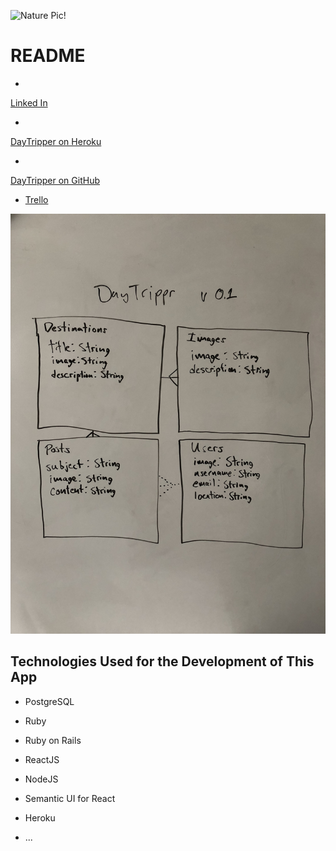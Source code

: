 ![Nature Pic!](https://img.etsystatic.com/il/076150/612692921/il_570xN.612692921_k4iy.jpg?version=2)


# README

* <a name="JoshLink" href="https://www.linkedin.com/in/joshsample/">
Linked In</a>

* <a name="Heroku" href="https://daytripperapp.herokuapp.com/">
DayTripper on Heroku</a>

* <a name="GitHub" href="https://github.com/Saf3ty1nnumb3rs/daytripper_react_rails">
DayTripper on GitHub</a>

* <a name="Trello" href="https://trello.com/b/JCKbRAgF/project-4">Trello</a>




![ERD](https://github.com/Saf3ty1nnumb3rs/daytripper_react_rails/blob/master/Projectfiles/IMG_9336.JPG?raw=true)
## Technologies Used for the Development of This App

* PostgreSQL

* Ruby

* Ruby on Rails

* ReactJS

* NodeJS

* Semantic UI for React

* Heroku

* ...
